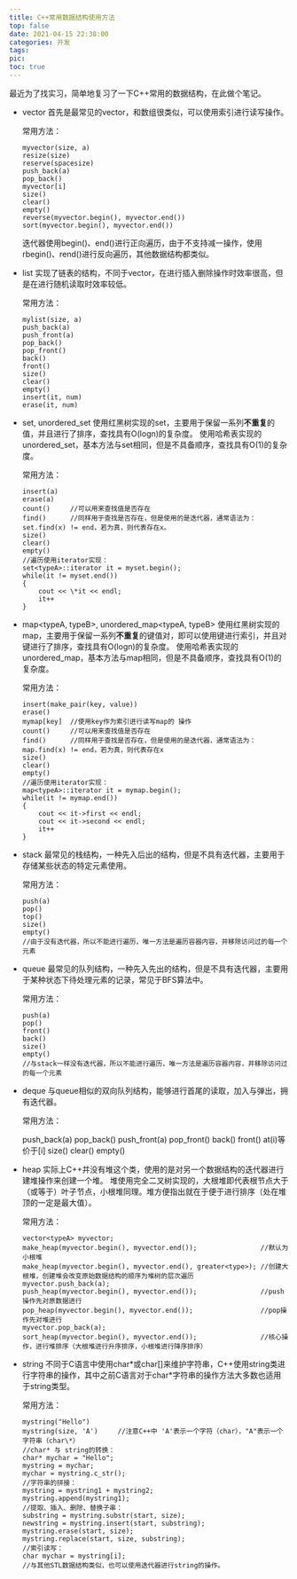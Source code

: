```yaml
---
title: C++常用数据结构使用方法
top: false
date: 2021-04-15 22:38:00
categories: 开发
tags:
pic:
toc: true
---
```


最近为了找实习，简单地复习了一下C++常用的数据结构，在此做个笔记。

* vector<typeA>
	首先是最常见的vector，和数组很类似，可以使用索引进行读写操作。

	常用方法：

	```
	myvector(size, a)
	resize(size)
	reserve(spacesize)
	push_back(a)
	pop_back()
	myvector[i]
	size()
	clear()
	empty()
	reverse(myvector.begin(), myvector.end())
	sort(myvector.begin(), myvector.end())
	```
	迭代器使用begin()、end()进行正向遍历，由于不支持减一操作，使用rbegin()、rend()进行反向遍历，其他数据结构都类似。

* list<typeA>
	实现了链表的结构，不同于vector，在进行插入删除操作时效率很高，但是在进行随机读取时效率较低。

	常用方法：
	```
	mylist(size, a)
	push_back(a)
	push_front(a)
	pop_back()
	pop_front()
	back()
	front()
	size()
	clear()
	empty()
	insert(it, num)
	erase(it, num)
	```

* set<typeA>, unordered_set<typeA>
	使用红黑树实现的set，主要用于保留一系列**不重复**的值，并且进行了排序，查找具有O(logn)的复杂度。
	使用哈希表实现的unordered_set，基本方法与set相同，但是不具备顺序，查找具有O(1)的复杂度。

	常用方法：
	```
	insert(a)
	erase(a)
	count()		//可以用来查找值是否存在
	find()		//同样用于查找是否存在，但是使用的是迭代器，通常语法为：set.find(x) != end，若为真，则代表存在x。
	size()
	clear()
	empty()
	//遍历使用iterator实现：
	set<typeA>::iterator it = myset.begin();
	while(it != myset.end())
	{
		cout << \*it << endl;
		it++
	}
	```

* map<typeA, typeB>, unordered_map<typeA, typeB>
	使用红黑树实现的map，主要用于保留一系列**不重复**的键值对，即可以使用键进行索引，并且对键进行了排序，查找具有O(logn)的复杂度。
	使用哈希表实现的unordered_map，基本方法与map相同，但是不具备顺序，查找具有O(1)的复杂度。

	常用方法：
	```
	insert(make_pair(key, value))
	erase()
	mymap[key]	//使用key作为索引进行读写map的 操作
	count()		//可以用来查找值是否存在
	find()		//同样用于查找是否存在，但是使用的是迭代器，通常语法为：map.find(x) != end，若为真，则代表存在x
	size()
	clear()
	empty()
	//遍历使用iterator实现：
	map<typeA>::iterator it = mymap.begin();
	while(it != mymap.end())
	{
		cout << it->first << endl;
		cout << it->second << endl;
		it++
	}
	```

* stack<typeA>
	最常见的栈结构，一种先入后出的结构，但是不具有迭代器，主要用于存储某些状态的特定元素使用。

	常用方法：
	```
	push(a)
	pop()
	top()
	size()
	empty()
	//由于没有迭代器，所以不能进行遍历，唯一方法是遍历容器内容，并移除访问过的每一个元素
	```
* queue<typeA>
	最常见的队列结构，一种先入先出的结构，但是不具有迭代器，主要用于某种状态下待处理元素的记录，常见于BFS算法中。

	常用方法：
	```
	push(a)
	pop()
	front()
	back()
	size()
	empty()
	//与stack一样没有迭代器，所以不能进行遍历，唯一方法是遍历容器内容，并移除访问过的每一个元素
	```
* deque<typeA>
	与queue相似的双向队列结构，能够进行首尾的读取，加入与弹出，拥有迭代器。

	常用方法：

	push_back(a)
	pop_back()
	push_front(a)
	pop_front()
	back()
	front()
	at(i)等价于[i]
	size()
	clear()
	empty()

* heap
	实际上C++并没有堆这个类，使用的是对另一个数据结构的迭代器进行建堆操作来创建一个堆。
	堆使用完全二叉树实现的，大根堆即代表根节点大于（或等于）叶子节点，小根堆同理。堆方便指出就在于便于进行排序（处在堆顶的一定是最大值）。

	常用方法：
	```
	vector<typeA> myvector;
	make_heap(myvector.begin(), myvector.end());				//默认为小根堆
	make_heap(myvector.begin(), myvector.end(), greater<type>);	//创建大根堆，创建堆会改变原始数据结构的顺序为堆树的层次遍历
	myvector.push_back(a);
	push_heap(myvector.begin(), myvector.end());				//push操作先对原数据进行
	pop_heap(myvector.begin(), myvector.end());					//pop操作先对堆进行
	myvector.pop_back(a);
	sort_heap(myvector.begin(), myvector.end());				//核心操作，进行堆排序（大根堆进行升序排序，小根堆进行降序排序）
	```

* string
	不同于C语言中使用char\*或char[]来维护字符串，C++使用string类进行字符串的操作，其中之前C语言对于char\*字符串的操作方法大多数也适用于string类型。

	常用方法：
	```
	mystring("Hello")
	mystring(size, 'A')		//注意C++中 'A'表示一个字符（char），"A"表示一个字符串（char\*）
	//char* 与 string的转换：
	char* mychar = "Hello";
	mystring = mychar;
	mychar = mystring.c_str();
	//字符串的拼接：
	mystring = mystring1 + mystring2;
	mystring.append(mystring1);
	//提取、插入、删除、替换子串：
	substring = mystring.substr(start, size);
	newstring = mystring.insert(start, substring);
	mystring.erase(start, size);
	mystring.replace(start, size, substring);
	//索引读写：
	char mychar = mystring[i];
	//与其他STL数据结构类似，也可以使用迭代器进行string的操作。
	```
